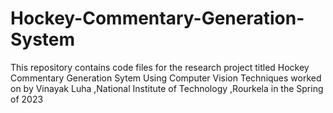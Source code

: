 # Hockey-Commentary-Generation-System
This repository contains code files for the research project titled Hockey Commentary Generation Sytem Using Computer Vision Techniques worked on by Vinayak Luha ,National Institute of Technology ,Rourkela in the Spring of 2023
